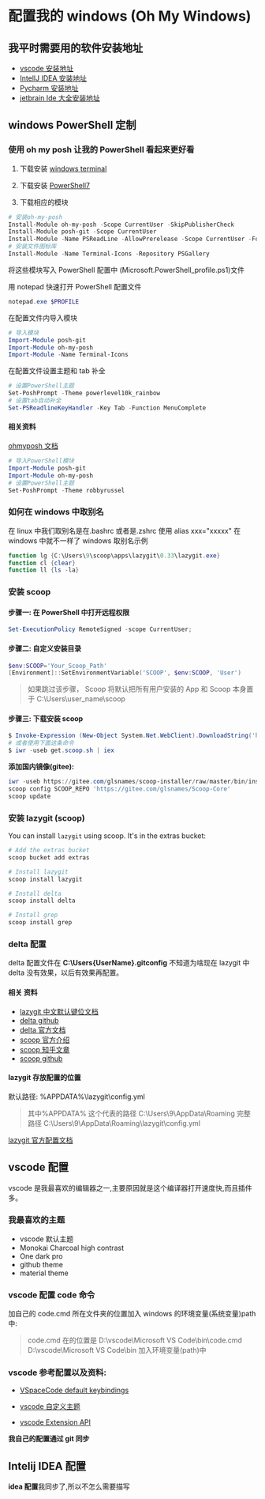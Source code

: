 # 配置我的 windows (Oh My Windows)

## 我平时需要用的软件安装地址

- [vscode 安装地址](https://code.visualstudio.com/)
- [IntellJ IDEA 安装地址](https://www.jetbrains.com/idea/)
- [Pycharm 安装地址](https://www.jetbrains.com/pycharm/)
- [jetbrain Ide 大全安装地址](https://www.jetbrains.com/products/#type=ide)

## windows PowerShell 定制

### 使用 oh my posh 让我的 PowerShell 看起来更好看

1. 下载安装 [windows terminal](https://github.com/microsoft/terminal)

2. 下载安装 [PowerShell7](https://docs.microsoft.com/zh-cn/powershell/scripting/install/installing-powershell-on-windows?view=powershell-7.2#winget)
3. 下载相应的模块

```powershell
# 安装oh-my-posh
Install-Module oh-my-posh -Scope CurrentUser -SkipPublisherCheck
Install-Module posh-git -Scope CurrentUser
Install-Module -Name PSReadLine -AllowPrerelease -Scope CurrentUser -Force -SkipP
# 安装文件图标库
Install-Module -Name Terminal-Icons -Repository PSGallery
```

将这些模块写入 PowerShell 配置中 (Microsoft.PowerShell_profile.ps1)文件

用 notepad 快速打开 PowerShell 配置文件

```powershell
notepad.exe $PROFILE
```

在配置文件内导入模块

```powershell
# 导入模块
Import-Module posh-git
Import-Module oh-my-posh
Import-Module -Name Terminal-Icons
```

在配置文件设置主题和 tab 补全

```powershell
# 设置PowerShell主题
Set-PoshPrompt -Theme powerlevel10k_rainbow
# 设置tab自动补全
Set-PSReadlineKeyHandler -Key Tab -Function MenuComplete
```

#### 相关资料

[ohmyposh 文档](https://ohmyposh.dev/docs)

```powershell
# 导入PowerShell模块
Import-Module posh-git
Import-Module oh-my-posh
# 设置PowerShell主题
Set-PoshPrompt -Theme robbyrussel
```

### 如何在 windows 中取别名

在 linux 中我们取别名是在.bashrc 或者是.zshrc
使用 alias xxx="xxxxx"
在 windows 中就不一样了
windows 取别名示例

```powershell
function lg {C:\Users\9\scoop\apps\lazygit\0.33\lazygit.exe}
function cl {clear}
function ll {ls -la}
```

### 安装 scoop

#### 步骤一: 在 PowerShell 中打开远程权限

```powershell
Set-ExecutionPolicy RemoteSigned -scope CurrentUser;
```

#### 步骤二: 自定义安装目录

```powershell
$env:SCOOP='Your_Scoop_Path'
[Environment]::SetEnvironmentVariable('SCOOP', $env:SCOOP, 'User')
```

> 如果跳过该步骤， Scoop 将默认把所有用户安装的 App 和 Scoop 本身置于 C:\Users\user_name\scoop

#### 步骤三: 下载安装 scoop

```powershell
$ Invoke-Expression (New-Object System.Net.WebClient).DownloadString('https://get.scoop.sh')
# 或者使用下面这条命令
$ iwr -useb get.scoop.sh | iex
```

**添加国内镜像(gitee):**

```powershell
iwr -useb https://gitee.com/glsnames/scoop-installer/raw/master/bin/install.ps1 | iex
scoop config SCOOP_REPO 'https://gitee.com/glsnames/Scoop-Core'
scoop update
```

### 安装 lazygit (scoop)

You can install `lazygit` using scoop. It's in the extras bucket:

```powershell
# Add the extras bucket
scoop bucket add extras

# Install lazygit
scoop install lazygit

# Install delta
scoop install delta

# Install grep
scoop install grep
```

### delta 配置

delta 配置文件在 **C:\Users\{UserName}\.gitconfig**
不知道为啥现在 lazygit 中 delta 没有效果，以后有效果再配置。

#### 相关 资料

- [lazygit 中文默认键位文档](git@github.com:74th/vscode-monokaicharcoal.git)
- [delta github](https://github.com/dandavison/delta)
- [delta 官方文档](https://dandavison.github.io/delta/introduction.html)
- [scoop 官方介绍](https://scoop.sh/)
- [scoop 知乎文章](https://zhuanlan.zhihu.com/p/128955118)
- [scoop github](https://github.com/ScoopInstaller/Scoop)

#### lazygit 存放配置的位置

默认路径:
%APPDATA%\lazygit\config.yml

> 其中%APPDATA% 这个代表的路径 C:\Users\9\AppData\Roaming
> 完整路径 C:\Users\9\AppData\Roaming\lazygit\config.yml

[lazygit 官方配置文档](https://github.com/jesseduffield/lazygit/blob/master/docs/Config.md)

## vscode 配置

vscode 是我最喜欢的编辑器之一,主要原因就是这个编译器打开速度快,而且插件多。

### 我最喜欢的主题

- vscode 默认主题
- Monokai Charcoal high contrast
- One dark pro
- github theme
- material theme

### vscode 配置 code 命令

加自己的 code.cmd 所在文件夹的位置加入 windows 的环境变量(系统变量)path 中:

> code.cmd 在的位置是 D:\vscode\Microsoft VS Code\bin\code.cmd
> D:\vscode\Microsoft VS Code\bin 加入环境变量(path)中

### vscode 参考配置以及资料:

- [VSpaceCode default keybindings](https://vspacecode.github.io/docs/default-keybindings)

- [vscode 自定义主题](https://code.visualstudio.com/docs/getstarted/themes#_customizing-a-color-theme)

- [vscode Extension API](https://code.visualstudio.com/api)

**我自己的配置通过 git 同步**

## Intelij IDEA 配置

**idea 配置**我同步了,所以不怎么需要描写

